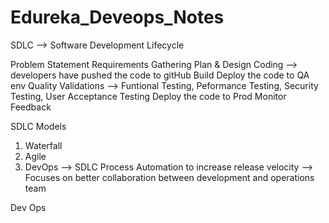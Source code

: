 # Edureka_Deveops_Notes
SDLC --> Software Development Lifecycle

Problem Statement
Requirements Gathering
Plan & Design
Coding --> developers have pushed the code to gitHub
Build
Deploy the code to QA env
Quality Validations --> Funtional Testing, Peformance Testing, Security Testing, User Acceptance Testing
Deploy the code to Prod
Monitor
Feedback

SDLC Models
1. Waterfall
2. Agile
3. DevOps --> SDLC Process Automation to increase release velocity
          --> Focuses on better collaboration between development and operations team

Dev Ops
